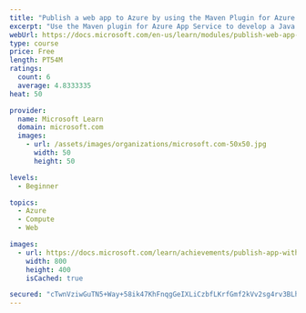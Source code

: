 ```yaml
---
title: "Publish a web app to Azure by using the Maven Plugin for Azure App Service"
excerpt: "Use the Maven plugin for Azure App Service to develop a Java web app and deploy the app to Azure."
webUrl: https://docs.microsoft.com/en-us/learn/modules/publish-web-app-with-maven-plugin-for-azure-app-service/
type: course
price: Free
length: PT54M
ratings:
  count: 6
  average: 4.8333335
heat: 50

provider:
  name: Microsoft Learn
  domain: microsoft.com
  images:
    - url: /assets/images/organizations/microsoft.com-50x50.jpg
      width: 50
      height: 50

levels:
  - Beginner

topics:
  - Azure
  - Compute
  - Web

images:
  - url: https://docs.microsoft.com/learn/achievements/publish-app-with-maven-plugin-for-azure-web-apps-social.png
    width: 800
    height: 400
    isCached: true

secured: "cTwnVziwGuTN5+Way+58ik47KhFnqgGeIXLiCzbfLKrfGmf2kVv2sg4rv3BLhodmIX/3oanWpkSfILXRtMErvvv4uSlSWaEoka3ytZR/qvRySkvljaHez6I1qpztmbOudp0S5af0ehIjO82ErCv6QTGW92CF/2d8thgIvPm7RHY45WPEsNb5qXfaW6s6H/Ure3KiXnpqSrzBtPH5l6LuMisOG1xVvBOy8sFmGa1qwimoAXL+ZUjILEx6adIee6okawRize/Ch+TkASX3rj8wZyZ0OMNx6Kd/SrzYA0BI6dSn5dMkoLYaTOFC8bQUDmJoA0pKhs5X08NNmeAKN7JP1suYFLWeFyCbssE9WdbnKu7xYfZMbm6KA+88jQGB8ZC6CetEHBABGVZXirtn5pQyo1gJYRGqezVU9zwNNPdXfuM=;88NbOUlde2HH6tA1JEno3A=="
---
```


